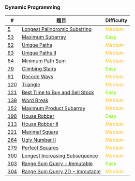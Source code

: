 ### Dynamic Programming

| #                     | 题目                                              | Difficulty                                 |
| --------------------- | ------------------------------------------------- | ------------------------------------------ |
| [5](0005/README.md)   | [Longest Palindromic Substring](0005/README.md)   | <span style='color:#FFB90F;'>Medium</span> |
| [53](0053/README.md)  | [Maximum Subarray](0053/README.md)                | <span style='color: #76EE00;'>Easy</span>  |
| [62](0062/README.md)  | [Unique Paths](0062/README.md)                    | <span style='color:#FFB90F;'>Medium</span> |
| [63](0063/README.md)  | [Unique Paths II](0063/README.md)                 | <span style='color:#FFB90F;'>Medium</span> |
| [64](0064/README.md)  | [Minimum Path Sum](0064/README.md)                | <span style='color:#FFB90F;'>Medium</span> |
| [70](0070/README.md)  | [Climbing Stairs](0070/README.md)                 | <span style='color: #76EE00;'>Easy</span>  |
| [91](0091/README.md)  | [Decode Ways](0091/README.md)                     | <span style='color:#FFB90F;'>Medium</span> |
| [120](0120/README.md) | [Triangle](0120/README.md)                        | <span style='color:#FFB90F;'>Medium</span> |
| [121](0121/README.md) | [Best Time to Buy and Sell Stock](0121/README.md) | <span style='color: #76EE00;'>Easy</span>  |
| [139](0139/README.md) | [Word Break](0139/README.md)                      | <span style='color:#FFB90F;'>Medium</span> |
| [152](0152/README.md) | [Maximum Product Subarray](0152/README.md)        | <span style='color:#FFB90F;'>Medium</span> |
| [198](0198/README.md) | [House Robber](0198/README.md)                    | <span style='color: #76EE00;'>Easy</span>  |
| [213](0213/README.md) | [House Robber II](0213/README.md)                 | <span style='color:#FFB90F;'>Medium</span> |
| [221](0221/README.md) | [Maximal Square](0221/README.md)                  | <span style='color:#FFB90F;'>Medium</span> |
| [264](0264/README.md) | [Ugly Number II](0264/README.md)                  | <span style='color:#FFB90F;'>Medium</span> |
| [279](0279/README.md) | [Perfect Squares](0279/README.md)                 | <span style='color:#FFB90F;'>Medium</span> |
| [300](0300/README.md) | [Longest Increasing Subsequence](0300/README.md)  | <span style='color:#FFB90F;'>Medium</span> |
| [303](0303/README.md) | [Range Sum Query - Immutable](0303/README.md)     | <span style='color: #76EE00;'>Easy</span>  |
| [304](0304/README.md) | [Range Sum Query 2D - Immutable](0304/README.md)  | <span style='color:#FFB90F;'>Medium</span> |

